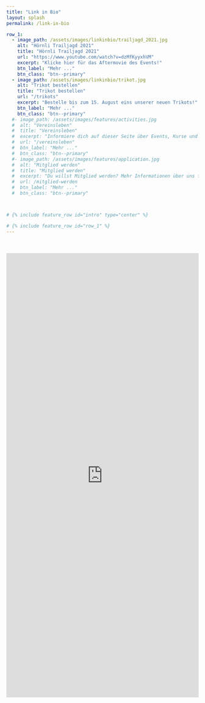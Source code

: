 ```yaml
---
title: "Link in Bio"
layout: splash
permalink: /link-in-bio

row_1:
  - image_path: /assets/images/linkinbio/trailjagd_2021.jpg
    alt: "Hörnli Trailjagd 2021"
    title: "Hörnli Trailjagd 2021"
    url: "https://www.youtube.com/watch?v=dzMfKyyxhVM"
    excerpt: "Klicke hier für das Aftermovie des Events!"
    btn_label: "Mehr ..."
    btn_class: "btn--primary"
  - image_path: /assets/images/linkinbio/trikot.jpg
    alt: "Trikot bestellen"
    title: "Trikot bestellen"
    url: "/trikots"
    excerpt: "Bestelle bis zum 15. August eins unserer neuen Trikots!"
    btn_label: "Mehr ..."
    btn_class: "btn--primary"
  #- image_path: /assets/images/features/activities.jpg
  #  alt: "Vereinsleben"
  #  title: "Vereinsleben"
  #  excerpt: "Informiere dich auf dieser Seite über Events, Kurse und das Trainingsangebot des Vereins."
  #  url: "/vereinsleben"
  #  btn_label: "Mehr ..."
  #  btn_class: "btn--primary"
  #- image_path: /assets/images/features/application.jpg
  #  alt: "Mitglied werden"
  #  title: "Mitglied werden"
  #  excerpt: "Du willst Mitglied werden? Mehr Informationen über uns findest du hier!"
  #  url: /mitglied-werden
  #  btn_label: "Mehr ..."
  #  btn_class: "btn--primary"



# {% include feature_row id="intro" type="center" %}

# {% include feature_row id="row_1" %}
---
```

<br/>
<br/>
<div class="eLIB--grid__singleOption"><link rel="stylesheet" href="https://linkin.bio/css/gallery.min.css"><iframe src="https://linkin.bio/happy_trail_friends" width="100%" height="1165px" frameborder="0"></iframe></div>